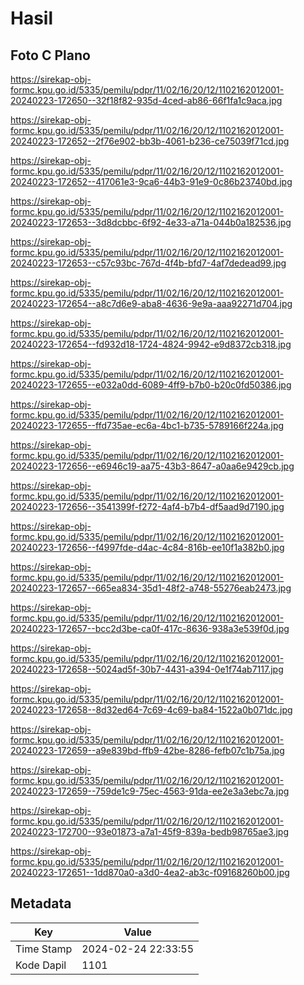 # Hasil

## Foto C Plano

https://sirekap-obj-formc.kpu.go.id/5335/pemilu/pdpr/11/02/16/20/12/1102162012001-20240223-172650--32f18f82-935d-4ced-ab86-66f1fa1c9aca.jpg

https://sirekap-obj-formc.kpu.go.id/5335/pemilu/pdpr/11/02/16/20/12/1102162012001-20240223-172652--2f76e902-bb3b-4061-b236-ce75039f71cd.jpg

https://sirekap-obj-formc.kpu.go.id/5335/pemilu/pdpr/11/02/16/20/12/1102162012001-20240223-172652--417061e3-9ca6-44b3-91e9-0c86b23740bd.jpg

https://sirekap-obj-formc.kpu.go.id/5335/pemilu/pdpr/11/02/16/20/12/1102162012001-20240223-172653--3d8dcbbc-6f92-4e33-a71a-044b0a182536.jpg

https://sirekap-obj-formc.kpu.go.id/5335/pemilu/pdpr/11/02/16/20/12/1102162012001-20240223-172653--c57c93bc-767d-4f4b-bfd7-4af7dedead99.jpg

https://sirekap-obj-formc.kpu.go.id/5335/pemilu/pdpr/11/02/16/20/12/1102162012001-20240223-172654--a8c7d6e9-aba8-4636-9e9a-aaa92271d704.jpg

https://sirekap-obj-formc.kpu.go.id/5335/pemilu/pdpr/11/02/16/20/12/1102162012001-20240223-172654--fd932d18-1724-4824-9942-e9d8372cb318.jpg

https://sirekap-obj-formc.kpu.go.id/5335/pemilu/pdpr/11/02/16/20/12/1102162012001-20240223-172655--e032a0dd-6089-4ff9-b7b0-b20c0fd50386.jpg

https://sirekap-obj-formc.kpu.go.id/5335/pemilu/pdpr/11/02/16/20/12/1102162012001-20240223-172655--ffd735ae-ec6a-4bc1-b735-5789166f224a.jpg

https://sirekap-obj-formc.kpu.go.id/5335/pemilu/pdpr/11/02/16/20/12/1102162012001-20240223-172656--e6946c19-aa75-43b3-8647-a0aa6e9429cb.jpg

https://sirekap-obj-formc.kpu.go.id/5335/pemilu/pdpr/11/02/16/20/12/1102162012001-20240223-172656--3541399f-f272-4af4-b7b4-df5aad9d7190.jpg

https://sirekap-obj-formc.kpu.go.id/5335/pemilu/pdpr/11/02/16/20/12/1102162012001-20240223-172656--f4997fde-d4ac-4c84-816b-ee10f1a382b0.jpg

https://sirekap-obj-formc.kpu.go.id/5335/pemilu/pdpr/11/02/16/20/12/1102162012001-20240223-172657--665ea834-35d1-48f2-a748-55276eab2473.jpg

https://sirekap-obj-formc.kpu.go.id/5335/pemilu/pdpr/11/02/16/20/12/1102162012001-20240223-172657--bcc2d3be-ca0f-417c-8636-938a3e539f0d.jpg

https://sirekap-obj-formc.kpu.go.id/5335/pemilu/pdpr/11/02/16/20/12/1102162012001-20240223-172658--5024ad5f-30b7-4431-a394-0e1f74ab7117.jpg

https://sirekap-obj-formc.kpu.go.id/5335/pemilu/pdpr/11/02/16/20/12/1102162012001-20240223-172658--8d32ed64-7c69-4c69-ba84-1522a0b071dc.jpg

https://sirekap-obj-formc.kpu.go.id/5335/pemilu/pdpr/11/02/16/20/12/1102162012001-20240223-172659--a9e839bd-ffb9-42be-8286-fefb07c1b75a.jpg

https://sirekap-obj-formc.kpu.go.id/5335/pemilu/pdpr/11/02/16/20/12/1102162012001-20240223-172659--759de1c9-75ec-4563-91da-ee2e3a3ebc7a.jpg

https://sirekap-obj-formc.kpu.go.id/5335/pemilu/pdpr/11/02/16/20/12/1102162012001-20240223-172700--93e01873-a7a1-45f9-839a-bedb98765ae3.jpg

https://sirekap-obj-formc.kpu.go.id/5335/pemilu/pdpr/11/02/16/20/12/1102162012001-20240223-172651--1dd870a0-a3d0-4ea2-ab3c-f09168260b00.jpg


## Metadata

| Key        | Value               |
| ---------- | ------------------- |
| Time Stamp | 2024-02-24 22:33:55 |
| Kode Dapil | 1101                |



